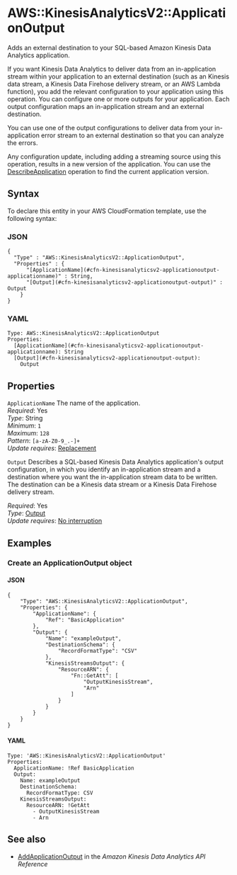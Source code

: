 # AWS::KinesisAnalyticsV2::ApplicationOutput<a name="aws-resource-kinesisanalyticsv2-applicationoutput"></a>

Adds an external destination to your SQL\-based Amazon Kinesis Data Analytics application\.

If you want Kinesis Data Analytics to deliver data from an in\-application stream within your application to an external destination \(such as an Kinesis data stream, a Kinesis Data Firehose delivery stream, or an AWS Lambda function\), you add the relevant configuration to your application using this operation\. You can configure one or more outputs for your application\. Each output configuration maps an in\-application stream and an external destination\.

 You can use one of the output configurations to deliver data from your in\-application error stream to an external destination so that you can analyze the errors\. 

 Any configuration update, including adding a streaming source using this operation, results in a new version of the application\. You can use the [DescribeApplication](https://docs.aws.amazon.com/kinesisanalytics/latest/apiv2/API_DescribeApplication.html) operation to find the current application version\.

## Syntax<a name="aws-resource-kinesisanalyticsv2-applicationoutput-syntax"></a>

To declare this entity in your AWS CloudFormation template, use the following syntax:

### JSON<a name="aws-resource-kinesisanalyticsv2-applicationoutput-syntax.json"></a>

```
{
  "Type" : "AWS::KinesisAnalyticsV2::ApplicationOutput",
  "Properties" : {
      "[ApplicationName](#cfn-kinesisanalyticsv2-applicationoutput-applicationname)" : String,
      "[Output](#cfn-kinesisanalyticsv2-applicationoutput-output)" : Output
    }
}
```

### YAML<a name="aws-resource-kinesisanalyticsv2-applicationoutput-syntax.yaml"></a>

```
Type: AWS::KinesisAnalyticsV2::ApplicationOutput
Properties: 
  [ApplicationName](#cfn-kinesisanalyticsv2-applicationoutput-applicationname): String
  [Output](#cfn-kinesisanalyticsv2-applicationoutput-output): 
    Output
```

## Properties<a name="aws-resource-kinesisanalyticsv2-applicationoutput-properties"></a>

`ApplicationName`  <a name="cfn-kinesisanalyticsv2-applicationoutput-applicationname"></a>
The name of the application\.  
*Required*: Yes  
*Type*: String  
*Minimum*: `1`  
*Maximum*: `128`  
*Pattern*: `[a-zA-Z0-9_.-]+`  
*Update requires*: [Replacement](https://docs.aws.amazon.com/AWSCloudFormation/latest/UserGuide/using-cfn-updating-stacks-update-behaviors.html#update-replacement)

`Output`  <a name="cfn-kinesisanalyticsv2-applicationoutput-output"></a>
 Describes a SQL\-based Kinesis Data Analytics application's output configuration, in which you identify an in\-application stream and a destination where you want the in\-application stream data to be written\. The destination can be a Kinesis data stream or a Kinesis Data Firehose delivery stream\.   
  
*Required*: Yes  
*Type*: [Output](aws-properties-kinesisanalyticsv2-applicationoutput-output.md)  
*Update requires*: [No interruption](https://docs.aws.amazon.com/AWSCloudFormation/latest/UserGuide/using-cfn-updating-stacks-update-behaviors.html#update-no-interrupt)

## Examples<a name="aws-resource-kinesisanalyticsv2-applicationoutput--examples"></a>



### Create an ApplicationOutput object<a name="aws-resource-kinesisanalyticsv2-applicationoutput--examples--Create_an_ApplicationOutput_object"></a>

#### JSON<a name="aws-resource-kinesisanalyticsv2-applicationoutput--examples--Create_an_ApplicationOutput_object--json"></a>

```
{
    "Type": "AWS::KinesisAnalyticsV2::ApplicationOutput",
    "Properties": {
        "ApplicationName": {
            "Ref": "BasicApplication"
        },
        "Output": {
            "Name": "exampleOutput",
            "DestinationSchema": {
                "RecordFormatType": "CSV"
            },
            "KinesisStreamsOutput": {
                "ResourceARN": {
                    "Fn::GetAtt": [
                        "OutputKinesisStream",
                        "Arn"
                    ]
                }
            }
        }
    }
}
```

#### YAML<a name="aws-resource-kinesisanalyticsv2-applicationoutput--examples--Create_an_ApplicationOutput_object--yaml"></a>

```
Type: 'AWS::KinesisAnalyticsV2::ApplicationOutput'
Properties:
  ApplicationName: !Ref BasicApplication
  Output:
    Name: exampleOutput
    DestinationSchema:
      RecordFormatType: CSV
    KinesisStreamsOutput:
      ResourceARN: !GetAtt 
        - OutputKinesisStream
        - Arn
```

## See also<a name="aws-resource-kinesisanalyticsv2-applicationoutput--seealso"></a>
+  [AddApplicationOutput](https://docs.aws.amazon.com/kinesisanalytics/latest/apiv2/API_AddApplicationOutput.html) in the *Amazon Kinesis Data Analytics API Reference* 

